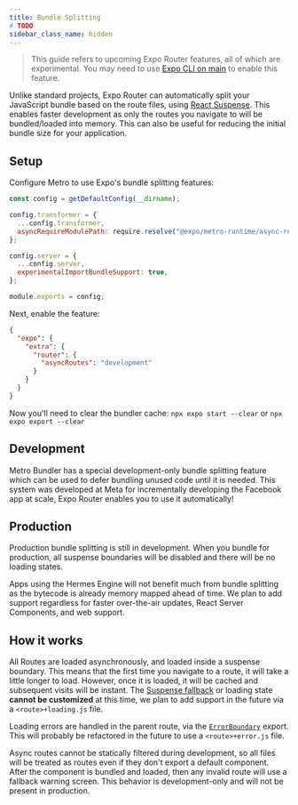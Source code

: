 ```yaml
---
title: Bundle Splitting
# TODO
sidebar_class_name: hidden
---
```


> This guide refers to upcoming Expo Router features, all of which are experimental. You may need to use [Expo CLI on main](https://github.com/expo/expo/blob/main/packages/%40expo/cli/README.md#contributing) to enable this feature.

Unlike standard projects, Expo Router can automatically split your JavaScript bundle based on the route files, using [React Suspense](https://react.dev/reference/react/Suspense). This enables faster development as only the routes you navigate to will be bundled/loaded into memory. This can also be useful for reducing the initial bundle size for your application.

## Setup

Configure Metro to use Expo's bundle splitting features:

```js title=metro.config.js
const config = getDefaultConfig(__dirname);

config.transformer = {
  ...config.transformer,
  asyncRequireModulePath: require.resolve("@expo/metro-runtime/async-require"),
};

config.server = {
  ...config.server,
  experimentalImportBundleSupport: true,
};

module.exports = config;
```

Next, enable the feature:

```json title=app.json
{
  "expo": {
    "extra": {
      "router": {
        "asyncRoutes": "development"
      }
    }
  }
}
```

Now you'll need to clear the bundler cache: `npx expo start --clear` or `npx expo export --clear`

## Development

Metro Bundler has a special development-only bundle splitting feature which can be used to defer bundling unused code until it is needed. This system was developed at Meta for incrementally developing the Facebook app at scale, Expo Router enables you to use it automatically!

## Production

Production bundle splitting is still in development. When you bundle for production, all suspense boundaries will be disabled and there will be no loading states.

Apps using the Hermes Engine will not benefit much from bundle splitting as the bytecode is already memory mapped ahead of time. We plan to add support regardless for faster over-the-air updates, React Server Components, and web support.

## How it works

<!-- TODO: Loading states -->

All Routes are loaded asynchronously, and loaded inside a suspense boundary. This means that the first time you navigate to a route, it will take a little longer to load. However, once it is loaded, it will be cached and subsequent visits will be instant. The [Suspense fallback](https://react.dev/reference/react/Suspense#displaying-a-fallback-while-content-is-loading) or loading state **cannot be customized** at this time, we plan to add support in the future via a `<route>+loading.js` file.

<!-- TODO: Errors -->

Loading errors are handled in the parent route, via the [`ErrorBoundary`](/docs/features/errors) export. This will probably be refactored in the future to use a `<route>+error.js` file.

Async routes cannot be statically filtered during development, so all files will be treated as routes even if they don't export a default component. After the component is bundled and loaded, then any invalid route will use a fallback warning screen. This behavior is development-only and will not be present in production.
